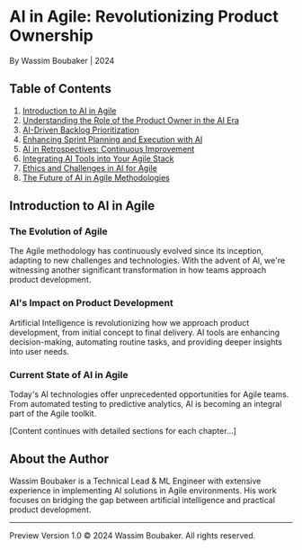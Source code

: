 # AI in Agile: Revolutionizing Product Ownership
By Wassim Boubaker | 2024

## Table of Contents

1. [Introduction to AI in Agile](#introduction)
2. [Understanding the Role of the Product Owner in the AI Era](#role)
3. [AI-Driven Backlog Prioritization](#backlog)
4. [Enhancing Sprint Planning and Execution with AI](#planning)
5. [AI in Retrospectives: Continuous Improvement](#retrospectives)
6. [Integrating AI Tools into Your Agile Stack](#tools)
7. [Ethics and Challenges in AI for Agile](#ethics)
8. [The Future of AI in Agile Methodologies](#future)

## Introduction to AI in Agile <a name="introduction"></a>

### The Evolution of Agile
The Agile methodology has continuously evolved since its inception, adapting to new challenges and technologies. With the advent of AI, we're witnessing another significant transformation in how teams approach product development.

### AI's Impact on Product Development
Artificial Intelligence is revolutionizing how we approach product development, from initial concept to final delivery. AI tools are enhancing decision-making, automating routine tasks, and providing deeper insights into user needs.

### Current State of AI in Agile
Today's AI technologies offer unprecedented opportunities for Agile teams. From automated testing to predictive analytics, AI is becoming an integral part of the Agile toolkit.

[Content continues with detailed sections for each chapter...]

## About the Author

Wassim Boubaker is a Technical Lead & ML Engineer with extensive experience in implementing AI solutions in Agile environments. His work focuses on bridging the gap between artificial intelligence and practical product development.

---

Preview Version 1.0
© 2024 Wassim Boubaker. All rights reserved.
